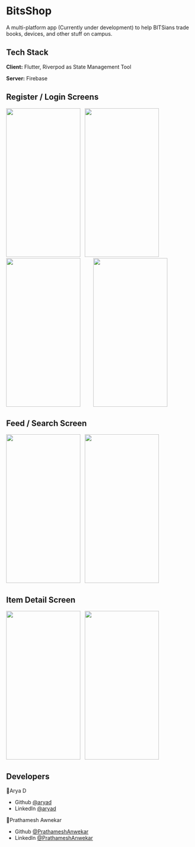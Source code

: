 
# BitsShop

A multi-platform app (Currently under development) to help BITSians trade books, devices, and other stuff on campus. 
 


## Tech Stack

**Client:** Flutter, Riverpod as State Management Tool

**Server:** Firebase

## Register / Login Screens 

<p float="left" >
  <img src="https://user-images.githubusercontent.com/83908779/184385597-e261efc2-ba61-4645-95ac-38f3cd92bd3d.jpg" width="200" height="400" />
  &nbsp; 
  <img src="https://user-images.githubusercontent.com/83908779/184387764-1fef6cbe-2417-415d-b0bf-8940124fd54b.jpg" width="200" height="400" />
  &nbsp;
  <img src="https://user-images.githubusercontent.com/83908779/184387891-d1be18e8-7b85-438c-8def-878688070aeb.jpg" width="200" height="400" />
  &nbsp; &nbsp; &nbsp; &nbsp;

  <img src="https://user-images.githubusercontent.com/83908779/184388483-bdbb4858-9080-418b-a07d-2874cafd2c2c.jpg" width="200" height="400" />  
</p>

## Feed / Search Screen 

<p float="left" >
  <img src="https://user-images.githubusercontent.com/83908779/184388906-e2d155c2-bf1e-4ce7-ae72-9a963de0aa66.jpg" width="200" height="400" />
  &nbsp; 
  <img src="https://user-images.githubusercontent.com/83908779/184389659-3b1dae15-fb46-4cba-a3c0-63d5a76cb9d7.jpg" width="200" height="400" />  
</p>

## Item Detail Screen

<p float="left" >
  <img src="https://user-images.githubusercontent.com/83908779/184390023-f668259a-6925-4cb5-b7c5-cda336695e4b.jpg" width="200" height="400" />
  &nbsp; 
  <img src="https://user-images.githubusercontent.com/83908779/184390079-b7a5f538-9912-449c-8682-f39bcea63c60.jpg" width="200" height="400" />  
</p>

## Developers

👤Arya D
  - Github [@aryad](https://github.com/aryad-16)
  - LinkedIn [@aryad](https://www.linkedin.com/in/aryad1612/)
 
👤Prathamesh Awnekar 
  - Github [@PrathameshAnwekar](https://github.com/PrathameshAnwekar)
  - LinkedIn [@PrathameshAnwekar](https://www.linkedin.com/in/prathamesh-anwekar-b5a261211/)
